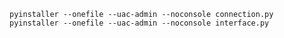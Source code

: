 `pyinstaller --onefile --uac-admin --noconsole connection.py`
`pyinstaller --onefile --uac-admin --noconsole interface.py`
